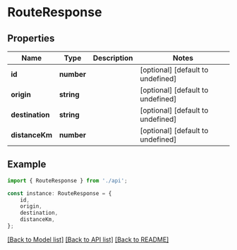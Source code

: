 # RouteResponse


## Properties

Name | Type | Description | Notes
------------ | ------------- | ------------- | -------------
**id** | **number** |  | [optional] [default to undefined]
**origin** | **string** |  | [optional] [default to undefined]
**destination** | **string** |  | [optional] [default to undefined]
**distanceKm** | **number** |  | [optional] [default to undefined]

## Example

```typescript
import { RouteResponse } from './api';

const instance: RouteResponse = {
    id,
    origin,
    destination,
    distanceKm,
};
```

[[Back to Model list]](../README.md#documentation-for-models) [[Back to API list]](../README.md#documentation-for-api-endpoints) [[Back to README]](../README.md)
